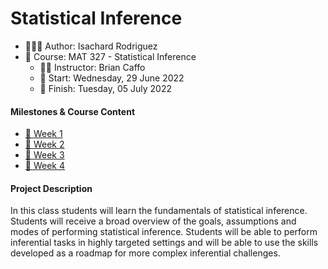 Statistical Inference
================
-   👨🏻‍💻 Author: Isachard Rodriguez
-   📖 Course: MAT 327 - Statistical Inference 
    - 🧑‍🏫 Instructor: Brian Caffo
    -   🚦 Start: Wednesday, 29 June 2022
    -   🏁 Finish: Tuesday, 05 July 2022

#### Milestones & Course Content

-   [📆 Week 1](./Week%201)
-   [📆 Week 2](./Week%202)
-   [📆 Week 3](./Week%203)
-   [📆 Week 4](./Week%204)


#### Project Description

In this class students will learn the fundamentals of statistical
inference. Students will receive a broad overview of the goals,
assumptions and modes of performing statistical inference. Students will
be able to perform inferential tasks in highly targeted settings and
will be able to use the skills developed as a roadmap for more complex
inferential challenges.


